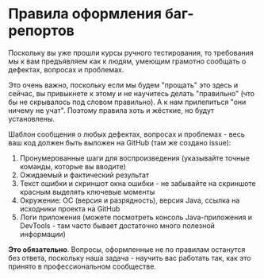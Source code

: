 # Правила оформления баг-репортов

Поскольку вы уже прошли курсы ручного тестирования, то требования мы к вам предъявляем как к людям, умеющим грамотно сообщать о дефектах, вопросах и проблемах.

Это очень важно, поскольку если мы будем "прощать" это здесь и сейчас, вы привыкнете к этому и не научитесь делать "правильно" (что бы не скрывалось под словом правильно). А к нам прилепиться "они ничему не учат". Поэтому правила хоть и жёсткие, но будут установлены.

Шаблон сообщения о любых дефектах, вопросах и проблемах - весь ваш код должен быть выложен на GitHub (там же создано issue):
1. Пронумерованные шаги для воспроизведения (указывайте точные команды, которые вы вводите)
1. Ожидаемый и фактический результат
1. Текст ошибки и скриншот окна ошибки - не забывайте на скриншоте красным выделять ключевые моменты 
1. Окружение: ОС (версия и разрядность), версия Java, ссылка на исходники проекта на GitHub
1. Логи приложения (можете посмотреть консоль Java-приложения и DevTools - там часто бывает достаточно много полезной информации)

**Это обязательно**. Вопросы, оформленные не по правилам останутся без ответа, поскольку наша задача - научить вас работать так, как это принято в профессиональном сообществе.
